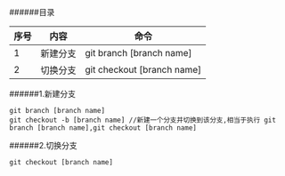 ######目录

|序号|内容|命令|
|----|----|----|
|  1 |新建分支|git branch [branch name]|
|  2 |切换分支|git checkout [branch name]|

######1.新建分支

```
git branch [branch name]
git checkout -b [branch name] //新建一个分支并切换到该分支,相当于执行 git branch [branch name],git checkout [branch name]
```

######2.切换分支

```
git checkout [branch name]
```
